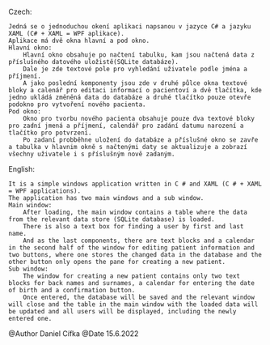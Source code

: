 Czech:

    Jedná se o jednoduchou okení aplikaci napsanou v jazyce C# a jazyku XAML (C# + XAML = WPF aplikace).
    Aplikace má dvě okna hlavní a pod okno.
    Hlavní okno:
        Hlavní okno obsahuje po načtení tabulku, kam jsou načtená data z příslušného datového uložistě(SQLite databáze).
        Dale je zde textové pole pro vyhledání uživatele podle jména a příjmení.
        A jako poslední komponenty jsou zde v druhé půlce okna textové bloky a calenář pro editaci informací o pacientoví a dvě tlačítka, kde jedno ukládá změněná data do databáze a druhé tlačítko pouze otevře podokno pro vytvoření nového pacienta.
    Pod okno:
        Okno pro tvorbu nového pacienta obsahuje pouze dva textové bloky pro zadní jmená a příjmení, calendář pro zadání datumu narození a tlačítko pro potvrzení.
        Po zadaní probběhne uložení do databáze a příslušné okno se zavře a tabulka v hlavnim okně s načtenými daty se aktualizuje a zobrazí všechny uživatele i s příslušným nově zadaným.

English:

    It is a simple windows application written in C # and XAML (C # + XAML = WPF applications).
    The application has two main windows and a sub window.
    Main window:
        After loading, the main window contains a table where the data from the relevant data store (SQLite database) is loaded.
        There is also a text box for finding a user by first and last name.
        And as the last components, there are text blocks and a calendar in the second half of the window for editing patient information and two buttons, where one stores the changed data in the database and the other button only opens the pane for creating a new patient.
    Sub window:
        The window for creating a new patient contains only two text blocks for back names and surnames, a calendar for entering the date of birth and a confirmation button.
        Once entered, the database will be saved and the relevant window will close and the table in the main window with the loaded data will be updated and all users will be displayed, including the newly entered one.

@Author Daniel Cífka
@Date 15.6.2022